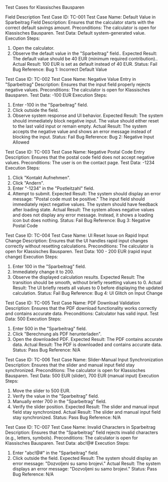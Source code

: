 Test Cases for Klassisches Bausparen

Field	Description
Test Case ID: TC-001
Test Case Name:	Default Value in Sparbeitrag Field
Description: Ensures that the calculator starts with the correct default savings amount.
Preconditions: The calculator is open for Klassisches Bausparen.
Test Data: Default system-generated value.
Execution Steps:	
1. Open the calculator.
2. Observe the default value in the "Sparbeitrag" field..
Expected Result: The default value should be 40 EUR (minimum required contribution)..
Actual Result: 100 EUR is set as default instead of 40 EUR.
Status:	Fail
Bug Reference: Bug 1: Incorrect Default Value

Test Case ID: TC-002
Test Case Name:	Negative Value Entry in "Sparbeitrag"
Description: Ensures that the input field properly rejects negative values.
Preconditions: The calculator is open for Klassisches Bausparen.
Test Data: -100 EUR
Execution Steps:
1. Enter -100 in the "Sparbeitrag" field.
2. Click outside the field.
3. Observe system response and UI behavior.
Expected Result: The system should immediately block negative input. The value should either reset to the last valid input or remain empty.
Actual Result: The system accepts the negative value and shows an error message instead of blocking the input.
Status: Fail
Bug Reference: Bug 2: Negative Input Allowed

Test Case ID: TC-003
Test Case Name: Negative Postal Code Entry
Description: Ensures that the postal code field does not accept negative values.
Preconditions: The user is on the contact page.
Test Data: -1234
Execution Steps:
1. Click "Kontakt Aufnehmen".
2. Click "Andern".
3. Enter "-1234" in the "Postleitzahl" field.
4. Attempt to submit.
Expected Result: The system should display an error message: "Postal code must be positive." The input field should immediately reject negative values. The system should have feedback after loading state.
Actual Result: The system allows negative values and does not display any error message. Instead, it shows a loading icon but does nothing.
Status: Fail
Bug Reference:	Bug 3: Negative Postal Code

Test Case ID: TC-004
Test Case Name: UI Reset Issue on Rapid Input Change
Description: Ensures that the UI handles rapid input changes correctly without resetting calculations.
Preconditions: The calculator is open for Klassisches Bausparen.
Test Data: 100 - 200 EUR (rapid input change)
Execution Steps: 
1. Enter 100 in the "Sparbeitrag" field.
2. Immediately change it to 200.
3. Observe the displayed calculation results.
Expected Result: The transition should be smooth, without briefly resetting values to 0.
Actual Result: The UI briefly resets all values to 0 before displaying the updated calculation.
Status: Fail
Bug Reference:	Bug 4: UI Glitch on Input Change

Test Case ID: TC-005
Test Case Name: PDF Download Validation
Description: Ensures that the PDF download functionality works correctly and contains accurate data.
Preconditions: Calculator has valid input.
Test Data: 500
Execution Steps:
1. Enter 500 in the "Sparbeitrag" field.
2. Click "Berechnung als PDF herunterladen".
3. Open the downloaded PDF.
Expected Result: The PDF contains accurate data.
Actual Result: The PDF is downloaded and contains accurate data.
Status: Pass
Bug Reference: N/A

Test Case ID: TC-006
Test Case Name: Slider-Manual Input Synchronization
Description: Ensures that the slider and manual input field stay synchronized.
Preconditions: The calculator is open for Klassisches Bausparen.
Test Data: 500 EUR (slider), 700 EUR (manual input)
Execution Steps:
1. Move the slider to 500 EUR.
2. Verify the value in the "Sparbeitrag" field.
3. Manually enter 700 in the "Sparbeitrag" field.
4. Verify the slider position.
Expected Result: The slider and manual input field stay synchronized.
Actual Result: The slider and manual input field stay synchronized.
Status: Pass
Bug Reference: N/A

Test Case ID: TC-007
Test Case Name: Invalid Characters in Sparbeitrag
Description: Ensures that the "Sparbeitrag" field rejects invalid characters (e.g., letters, symbols).
Preconditions: The calculator is open for Klassisches Bausparen.
Test Data: abc!@#
Execution Steps:
1. Enter "abc!@#" in the "Sparbeitrag" field.
2. Click outside the field.
Expected Result: The system should display an error message: "Dozvoljeni su samo brojevi."
Actual Result: The system displays an error message: "Dozvoljeni su samo brojevi."
Status: Pass
Bug Reference: N/A

